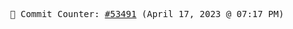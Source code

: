 <p align="center">
    <samp>
        📮 Commit Counter: <a href="https://github.com/Javascript-void0/Javascript-void0/commits/main">#53491</a> (April 17, 2023 @ 07:17 PM)
    </samp>
</p>